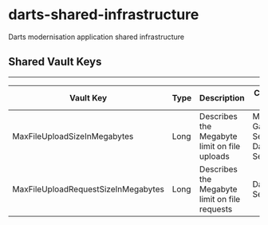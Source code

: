 # darts-shared-infrastructure
Darts modernisation application shared infrastructure

Shared Vault Keys
-----------------
*****
| Vault Key                           | Type  | Description                                   | Consumed by                                    | Default Value |
|-------------------------------------|-------|-----------------------------------------------|------------------------------------------------|---------------|
| MaxFileUploadSizeInMegabytes        | Long  | Describes the Megabyte limit on file uploads  | Modernised Gateway Service / Darts API Service | 350MB         | 
| MaxFileUploadRequestSizeInMegabytes | Long  | Describes the Megabyte limit on file requests | Darts API Service                              | 360MB         | 